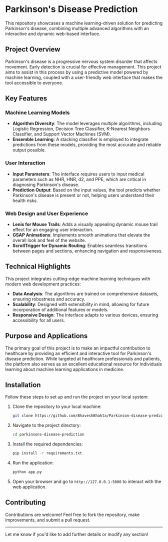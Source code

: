 # Parkinson's Disease Prediction

This repository showcases a machine learning-driven solution for predicting Parkinson's disease, combining multiple advanced algorithms with an interactive and dynamic web-based interface.  

## Project Overview  

Parkinson's disease is a progressive nervous system disorder that affects movement. Early detection is crucial for effective management. This project aims to assist in this process by using a predictive model powered by machine learning, coupled with a user-friendly web interface that makes the tool accessible to everyone.  

## Key Features  

### Machine Learning Models  
- **Algorithm Diversity**: The model leverages multiple algorithms, including Logistic Regression, Decision Tree Classifier, K-Nearest Neighbors Classifier, and Support Vector Machines (SVM).  
- **Ensemble Learning**: A stacking classifier is employed to integrate predictions from these models, providing the most accurate and reliable output possible.  

### User Interaction  
- **Input Parameters**: The interface requires users to input medical parameters such as NHR, HNR, d2, and PPE, which are critical in diagnosing Parkinson's disease.  
- **Prediction Output**: Based on the input values, the tool predicts whether Parkinson's disease is present or not, helping users understand their health risks.  

### Web Design and User Experience  
- **Lenis for Mouse Trails**: Adds a visually appealing dynamic mouse trail effect for an engaging user interaction.  
- **GSAP Animations**: Implements smooth animations that elevate the overall look and feel of the website.  
- **ScrollTrigger for Dynamic Routing**: Enables seamless transitions between pages and sections, enhancing navigation and responsiveness.  

## Technical Highlights  
This project integrates cutting-edge machine learning techniques with modern web development practices:  
- **Data Analysis**: The algorithms are trained on comprehensive datasets, ensuring robustness and accuracy.  
- **Scalability**: Designed with extensibility in mind, allowing for future incorporation of additional features or models.  
- **Responsive Design**: The interface adapts to various devices, ensuring accessibility for all users.  

## Purpose and Applications  
The primary goal of this project is to make an impactful contribution to healthcare by providing an efficient and interactive tool for Parkinson's disease prediction. While targeted at healthcare professionals and patients, the platform also serves as an excellent educational resource for individuals learning about machine learning applications in medicine.  

## Installation  

Follow these steps to set up and run the project on your local system:  

1. Clone the repository to your local machine:  
   ```bash  
   git clone https://github.com/BhaveshBhakta/Parkinson-disease-prediction.git  
   ```  

2. Navigate to the project directory:  
   ```bash  
   cd parkinsons-disease-prediction  
   ```  

3. Install the required dependencies:  
   ```bash  
   pip install -r requirements.txt  
   ```  

4. Run the application:  
   ```bash  
   python app.py  
   ```  

5. Open your browser and go to `http://127.0.0.1:5000` to interact with the web application.  

## Contributing  
Contributions are welcome! Feel free to fork the repository, make improvements, and submit a pull request.  

---  

Let me know if you'd like to add further details or modify any section!
